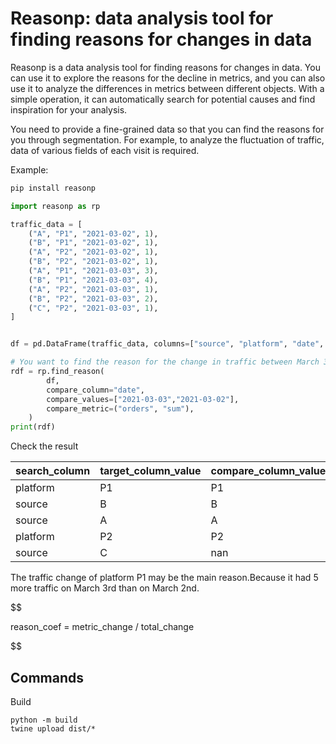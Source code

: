 # Reasonp: data analysis tool for finding reasons for changes in data

Reasonp is a data analysis tool for finding reasons for changes in data. You can use it to explore the reasons for the decline in metrics, and you can also use it to analyze the differences in metrics between different objects. With a simple operation, it can automatically search for potential causes and find inspiration for your analysis.

You need to provide a fine-grained data so that you can find the reasons for you through segmentation. For example, to analyze the fluctuation of traffic, data of various fields of each visit is required.

Example:

```sh
pip install reasonp
```

```python
import reasonp as rp

traffic_data = [
    ("A", "P1", "2021-03-02", 1),
    ("B", "P1", "2021-03-02", 1),
    ("A", "P2", "2021-03-02", 1),
    ("B", "P2", "2021-03-02", 1),
    ("A", "P1", "2021-03-03", 3),
    ("B", "P1", "2021-03-03", 4),
    ("A", "P2", "2021-03-03", 1),
    ("B", "P2", "2021-03-03", 2),
    ("C", "P2", "2021-03-03", 1),
]


df = pd.DataFrame(traffic_data, columns=["source", "platform", "date", "orders"])

# You want to find the reason for the change in traffic between March 3rd and March 2nd
rdf = rp.find_reason(
        df,
        compare_column="date",
        compare_values=["2021-03-03","2021-03-02"],
        compare_metric=("orders", "sum"),
    )
print(rdf)
```

Check the result

| search_column | target_column_value | compare_column_value | target_metric_value | compare_metric_value | metric_change | reason_coef |
| :------------ | :------------------ | :------------------- | ------------------: | -------------------: | ------------: | ----------: |
| platform      | P1                  | P1                   |                   7 |                    2 |             5 |    0.714286 |
| source        | B                   | B                    |                   6 |                    2 |             4 |    0.571429 |
| source        | A                   | A                    |                   4 |                    2 |             2 |    0.285714 |
| platform      | P2                  | P2                   |                   4 |                    2 |             2 |    0.285714 |
| source        | C                   | nan                  |                   1 |                    0 |             1 |    0.142857 |

The traffic change of platform P1 may be the main reason.Because it had 5 more traffic on March 3rd than on March 2nd.

$$

reason\_coef = metric\_change / total\_change


$$

## Commands

Build

```
python -m build
twine upload dist/*
```
